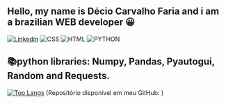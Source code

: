 Hello, my name is Décio Carvalho Faria and i am a brazilian WEB developer 😀
-----------------------------------------------------------------------------
[![Linkedin](https://img.shields.io/badge/LinkedIn-0077B5?style=for-the-badge&logo=linkedin&logoColor=white)](https://www.linkedin.com/in/decio-faria/)
![CSS](https://img.shields.io/badge/CSS3-1572B6?style=for-the-badge&logo=css3&logoColor=white)
![HTML](https://img.shields.io/badge/HTML5-E34F26?style=for-the-badge&logo=html5&logoColor=white)
![PYTHON](https://img.shields.io/badge/Python-3776AB?style=for-the-badge&logo=python&logoColor=white)

📚python libraries: Numpy, Pandas, Pyautogui, Random and Requests.
-----------------------------------------------------------------------------
[![Top Langs](https://github-readme-stats.vercel.app/api/top-langs/?username=Dec1o&layout=compact)](https://github.com/anuraghazra/github-readme-stats)
(Repositório disponível em meu GitHub: )
